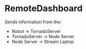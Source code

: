 # RemoteDashboard
Sends information from the:
* Robot -> TornadoServer
* TornadoServer -> Node Server
* Node Server -> Stream Laptop

